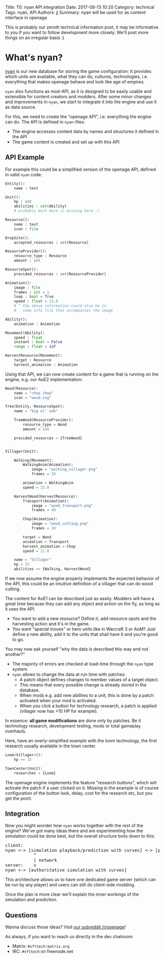 Title: T0: nyan API integration
Date: 2017-08-13 10:20
Category: technical
Tags: nyan, API
Authors: jj
Summary: nyan will be used for as content interface in openage


This is probably our zeroth technical information post,
it may be informative to you if you want to follow development more closely.
We'll post more things on an irregular basis :)


# What's nyan?

[nyan](https://github.com/SFTtech/nyan) is our new database for storing the game configuration:
It provides which units are available, what they can do, cultures, technologies,
i.e. everything that makes openage behave and look like age of empires.

`nyan` also functions as mod-API, as it is designed to be easily usable and extensible
for content creators and modders.
After some minor changes and improvements in `nyan`,
we start to integrate it into the engine and use it as data source.

For this, we need to create the "openage API", i.e. everything the engine can do.
The API is defined in `nyan`-files:

* The engine accesses content data by names and structures it defined in the API
* The game content is created and set up with this API

## API Example

For example this could be a simplified version of the openage API,
defined in valid `nyan` code:


``` python
Entity():
    name : text

Unit():
    hp : int
    abilities : set(Ability)
    # probably much more is missing here :)

Resource():
    name : text
    icon : file

DropSite():
    accepted_resources : set(Resource)

ResourceProvider():
    resource_type : Resource
    amount : int

ResourceSpot():
    provided_resources : set(ResourceProvider)

Animation():
    image : file
    frames : int = 1
    loop : bool = True
    speed : float = 15.0
    # ^ the above information could also be in
    #   some info file that accompanies the image

Ability():
    animation : Animation

Movement(Ability):
    speed : float
    instant : bool = False
    range : float = inf

HarvestResource(Movement):
    target : Resource
    harvest_animation : Animation
```


Using that API, we can now create content for a game that is running on the engine, e.g. our AoE2 implementation:

``` python
Wood(Resource):
    name = "chop chop"
    icon = "wood.svg"

Tree(Entity, ResourceSpot):
    name = "big ol' oak"

    TreeWood(ResourceProvider):
        resource_type = Wood
        amount = 150

    provided_resources = {TreeWood}


Villager(Unit):

    Walking(Movement):
        WalkingAnim(Animation):
            image = "walking_villager.png"
            frames = 18

        animation = WalkingAnim
        speed = 15.0

    HarvestWood(HarvestResource):
        Transport(Animation):
            image = "wood_transport.png"
            frames = 40

        Chop(Animation):
            image = "wood_cutting.png"
            frames = 20

        target = Wood
        animation = Transport
        harvest_animation = Chop
        speed = 12.0

    name = "Villager"
    hp = 25
    abilities += {Walking, HarvestWood}
```

If we now assume the engine properly implements the expected behavior of the API,
this could be an intuitive definition of a villager that can do wood cutting.

The content for AoE1 can be described just as easily.
Modders will have a great time because they can add any object and action on the fly, as long as it uses the API.

* You want to add a new resource? Define it, add resource spots and the harvesting action and it's in the game.
* You want "special moves" or hero units like in Warcraft 3 or AoM? Just define a new ability, add it to the units that shall have it and you're good to go.

You may now ask yourself "why the data is described this way and not another?"

* The majority of errors are checked at load-time through the `nyan` type system.
* `nyan` allows to change the data at run time with patches:
    * A patch object defines changes to member values of a target object.
    * This means that every possible change is already stored in the database.
    * When mods e.g. add new abilities to a unit, this is done by a patch activated when your mod is activated.
    * When you click a button for technology research, a patch is applied (villager now has +10 HP for example).

In essence: **all game modifications** are done only by patches.
Be it technology research, development testing, mods or total gameplay overhauls.


Here, have an overly-simplified example with the loom technology,
the first research usually available in the town center.

``` python
Loom<Villager>():
    hp += 15

TownCenter(Unit):
    researches = {Loom}
```

The openage engine implements the feature "research buttons", which will activate the patch if a user clicked on it.
Missing in the example is of course configuration of the button look, delay, cost for the research etc, but you get the point.


## Integration

Now you might wonder how `nyan` works together with the rest of the engine?
We've got many ideas there and are experimenting how the simulation could be done best,
but the overall structure boils down to this:

<pre>
client:
nyan <-> [simulation playback/prediction with curves] <-> [presenter: gui, renderer, audio]
           ^
           | network
server:    v
nyan <-> [authoritative simulation with curves]
</pre>

This architecture allows us to have one dedicated game server (which can be run by any player)
and users can still do client-side modding.

Once the plan is more clear we'll explain the inner workings of the simulation and prediction.


## Questions

Wanna discuss those ideas? Visit [our subreddit /r/openage](https://reddit.com/r/openage)!

As always, if you want to reach us directly in the dev chatroom:

* Matrix: `#sfttech:matrix.org`
* IRC: `#sfttech` on freenode.net
